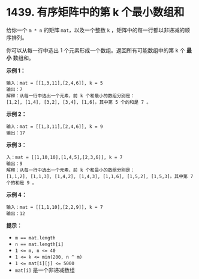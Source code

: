 # 1439. 有序矩阵中的第 k 个最小数组和

给你一个 `m * n` 的矩阵 `mat`，以及一个整数 `k` ，矩阵中的每一行都以非递减的顺序排列。

你可以从每一行中选出 1 个元素形成一个数组。返回所有可能数组中的第 k 个 **最小** 数组和。

**示例 1：**

```()
输入：mat = [[1,3,11],[2,4,6]], k = 5
输出：7
解释：从每一行中选出一个元素，前 k 个和最小的数组分别是：
[1,2], [1,4], [3,2], [3,4], [1,6]。其中第 5 个的和是 7 。  
```

**示例 2：**

```()
输入：mat = [[1,3,11],[2,4,6]], k = 9
输出：17
```

**示例 3：**

```()
入：mat = [[1,10,10],[1,4,5],[2,3,6]], k = 7
输出：9
解释：从每一行中选出一个元素，前 k 个和最小的数组分别是：
[1,1,2], [1,1,3], [1,4,2], [1,4,3], [1,1,6], [1,5,2], [1,5,3]。其中第 7 个的和是 9 。 
```

**示例 4：**

```()
输入：mat = [[1,1,10],[2,2,9]], k = 7
输出：12
```

**提示：**

- `m == mat.length`
- `n == mat.length[i]`
- `1 <= m, n <= 40`
- `1 <= k <= min(200, n ^ m)`
- `1 <= mat[i][j] <= 5000`
- `mat[i]` 是一个非递减数组
